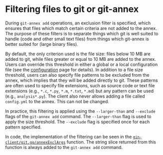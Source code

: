 # Filtering files to git or git-annex

During `git-annex add` operations, an exclusion filter is specified, which ensures that files which match certain criteria are not added to the annex.
The purpose of these filters is to separate things which git is well suited to handle (code and other small text files) from things which git-annex is better suited for (large binary files).

By default, the only criterion used is the file size: files below 10 MB are added to git, while files greater or equal to 10 MB are added to the annex. Users can override this threshold in either a global or a local configuration file (see the [configuration](config.md) page for details).
In addition to a file size threshold, users can also specify file patterns to be excluded from the annex, which implies that they will be added directly to git. These patterns are often used to specify file extensions, such as source code or text file extensions (e.g., `*.c`, `*.py`, `*.m`, `*.txt`, `*.md`) but any pattern can be used (e.g., `analysis*.py`). The client also never allows adding a file called `config.yml` to the annex. This can not be changed.

In practice, this filtering is applied using the `--larger-than` and `--exclude` flags of the `git-annex add` command.
The `--larger-than` flag is used to apply the size threshold.
The `--exclude` flag is specified once for each pattern specified.

In code, the implementation of the filtering can be seen in the [`gin-client/git.go/annexExclArgs`](../gin-client/git.go) function.
The string slice returned from this function is always added to the `git-annex add` command.
